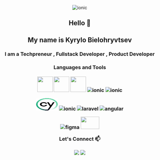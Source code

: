 <p align="center">
  <img src="https://media.licdn.com/dms/image/D5635AQFVvbdiwlNc3g/profile-framedphoto-shrink_400_400/0/1713373007241?e=1720206000&v=beta&t=NTwAIRuBYWFLGyzKG6tHrWiyJVph4K4L58m21eCffgE" alt="ionic" width="60" height="60"/>  
</p>
<h2 align="center">
Hello 👋
</h2>
<h2 align="center">
My name is Kyrylo Bielohryvtsev
</h2>

<h3 align="center">
I am a Techpreneur , Fullstack Developer , Product Developer
</h3>

 
 <p align="center">  
<h3 align="center"><b>Languages and Tools<b>
<br><br>

<img src="https://upload.wikimedia.org/wikipedia/commons/7/75/Playwright_Logo.svg" width="50" height="50">
<img src="https://www.vectorlogo.zone/logos/apple_xcode/apple_xcode-ar21.svg" width="50" height="50">
<img src="https://www.vectorlogo.zone/logos/atlassian_jira/atlassian_jira-ar21.svg" width="50" height="50"> 
<img src="https://www.vectorlogo.zone/logos/browserstack/browserstack-ar21.svg" alt="ionic" width="50" height="50"/> 
 <img src="https://www.vectorlogo.zone/logos/mysql/mysql-ar21.svg" alt="ionic" width="60" height="60"/>  
</p>
<p align="center">
  
  <img src="https://raw.githubusercontent.com/devicons/devicon/6910f0503efdd315c8f9b858234310c06e04d9c0/icons/cypressio/cypressio-original.svg" alt="ionic" width="70" height="40"/>
  <img src="https://www.vectorlogo.zone/logos/nodejs/nodejs-ar21.svg" alt="ionic" width="60" height="40"/>
  <img src="https://www.vectorlogo.zone/logos/npmjs/npmjs-ar21.svg" alt="laravel" width="40" height="40"/>
  <img src="https://seeklogo.com/images/A/angular-logo-CF8B6B5B10-seeklogo.com.png" alt="angular" width="40" height="40"/>
  
  
  
</p>  
<p align="center">
  <img src="https://www.vectorlogo.zone/logos/figma/figma-icon.svg" alt="figma" width="40" height="40"/>
  <img src="https://www.vectorlogo.zone/logos/python/python-icon.svg" width="60" height="40"/>
 </p>  
  
<p align= "center">
 <b>Let's Connect 📫</b>
 <br><br>
<a href="https://www.linkedin.com/in/kyrylo-bielohryvtsev/"><img src="https://img.shields.io/badge/LinkedIn-0077B5?style=for-the-badge&logo=linkedin&logoColor=white"></a> 
<a href="mailto:kyryloqa@gmail.com"><img src="https://img.shields.io/badge/Gmail-D14836?style=for-the-badge&logo=gmail&logoColor=white"></a> 
</p>

